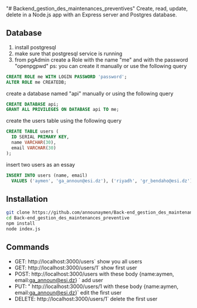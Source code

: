 "# Backend_gestion_des_maintenances_preventives"
Create, read, update, delete in a Node.js app with an Express server and Postgres database.

## Database

1. install postgresql
2. make sure that postgresql service is running
3. from pgAdmin create a Role with the name "me" and with the password "openpgpwd"
   ps: you can create it manually or use the following query

```sql
CREATE ROLE me WITH LOGIN PASSWORD 'password';
ALTER ROLE me CREATEDB;
```

create a database named "api" manually or using the following query

```sql
CREATE DATABASE api;
GRANT ALL PRIVILEGES ON DATABASE api TO me;
```

create the users table using the following query

```sql
CREATE TABLE users (
  ID SERIAL PRIMARY KEY,
  name VARCHAR(30),
  email VARCHAR(30)
);
```

insert two users as an essay

```sql
INSERT INTO users (name, email)
  VALUES ('aymen', 'ga_announ@esi.dz'), ('riyadh', 'gr_bendaho@esi.dz');
```

## Installation

```bash
git clone https://github.com/announaymen/Back-end_gestion_des_maintenances_preventive.git
cd Back-end_gestion_des_maintenances_preventive
npm install
node index.js
```

## Commands

- GET:  http://localhost:3000/users`    show you all users
- GET:  http://localhost:3000/users/1`    show first user
- POST:  http://localhost:3000/users with these body {name:aymen, email:ga_announ@esi.dz} ` add user
- PUT: " http://localhost:3000/users/1 with these body {name:aymen, email:ga_announ@esi.dz}` edit the first user
- DELETE: http://localhost:3000/users/1` delete the first user
